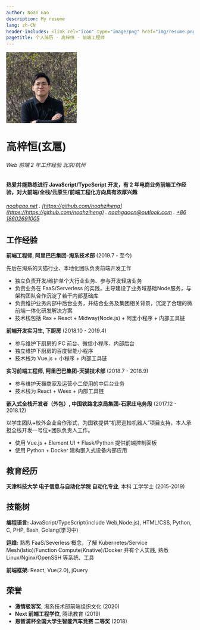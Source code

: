 ```yaml
---
author: Noah Gao
description: My resume
lang: zh-CN
header-includes: <link rel="icon" type="image/png" href="img/resume.png" />
pagetitle: 个人简历 - 高梓恒 - 前端工程师
---
```


![](img/noah.png)

高梓恒(玄扈)
======

###### Web 前端 2 年工作经验 北京/杭州

#### 热爱并能熟练进行 JavaScript/TypeScript 开发，有 2 年电商业务前端工作经验，对大前端/全栈/云原生/前端工程化方向具有浓厚兴趣

###### [noahgao.net](https://noahgao.net) . [https://github.com/noahziheng](https://https://github.com/noahziheng) . [noahgaocn@outlook.com](mailto:noahgaocn@outlook.com) . [+86 18602691005](tel:+8618602691005)

工作经验
---------
**前端工程师, 阿里巴巴集团-淘系技术部** (2019.7 - 至今)

先后在淘系的天猫行业、本地化团队负责前端开发工作

- 独立负责开发/维护单个大行业业务、参与开发轻店业务
- 负责业务在 FaaS/Serverless 的实践，主导建设了业务域基础Node服务，与架构团队合作沉淀了若干内部基础库
- 负责维护业务内部中后台业务，并结合业务及集团相关背景，沉淀了合理的微前端一体化研发解决方案
- 技术栈包括 Rax + React + Midway(Node.js) + 阿里小程序 + 内部工具链

**前端开发实习生, 下厨房** (2018.10 - 2019.4)

- 参与维护下厨房的 PC 前台、微信小程序、内部后台
- 独立维护下厨房的百度智能小程序
- 技术栈为 Vue.js + 小程序 + 内部工具链

**实习前端工程师, 阿里巴巴集团-天猫技术部** (2018.7 - 2018.9)

- 参与维护天猫商家及运营小二使用的中后台业务
- 技术栈为 React + Weex + 内部工具链

**嵌入式全栈开发者（外包）, 中国铁路北京局集团-石家庄电务段** (2017.12 - 2018.12)

以学生团队+校外企业合作形式，为国铁提供“机房巡检机器人”项目支持，本人承担全栈开发一号位+团队负责人工作。

- 使用 Vue.js + Element UI + Flask/Python 提供前端控制面板
- 使用 Python + Docker 建构嵌入式设备内部应用

教育经历
---------
**天津科技大学 电子信息与自动化学院 自动化专业**, 本科 工学学士 (2015-2019)

技能树
---------
**编程语言:** JavaScript/TypeScript(include Web,Node.js), HTML/CSS, Python, C, PHP, Bash, Golang(学习中)

**运维:** 熟悉 FaaS/Severless 概念，了解 Kubernetes/Service Mesh(Istio)/Function Compute(Knative)/Docker 并有个人实践, 熟悉 Linux/Nginx/OpenSSH 等系统、工具

**前端框架:** React, Vue(2.0), jQuery

荣誉
---------
- **激情极客奖**, 淘系技术部前端组织文化 (2020)
- **Next 前端工程学位**, 腾讯教育 (2019)
- **恩智浦杯全国大学生智能汽车竞赛 二等奖** (2018)
